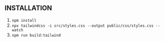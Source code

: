 ## INSTALLATION

1. `npm install`
2. `npx tailwindcss -i src/styles.css --output public/css/styles.css --watch`
3. `npm run build:tailwind`